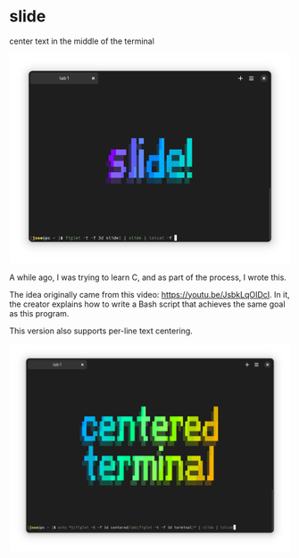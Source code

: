 # slide
center text in the middle of the terminal

![slide image](./shorts/1.png)

A while ago, I was trying to learn C, and as part of the process, I wrote this.

The idea originally came from this video: https://youtu.be/JsbkLqOIDcI. In it, the creator explains how to write a Bash script that achieves the same goal as this program.

This version also supports per-line text centering.

![slide image](./shorts/2.png)
